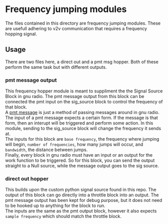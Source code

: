 # Frequency jumping modules  
The files contained in this directory are frequency jumping modules. These are usefull adhering to v2v communication that requires a frequency hopping signal.  

## Usage  
There are two files here, a direct out and a pmt msg hopper. Both of these perform the same task but with different outputs.  

### pmt message output  
This frequency hopper module is meant to suppliment the the Signal Source Block in gnu radio. The pmt message output from this block can be connected the pmt input on the sig_source block to control the frequency of that block.   
A [pmt message](https://wiki.gnuradio.org/index.php/Message_Passing) is just a method of passing messages around in gnu radio. The input of a pmt message expects a certain form. If the message is that form, then an interupt will be triggered and perform some action. In this module, sending to the sig_source block will change the frequency it sends at.  
The inputs for this block are `base frequency`, the frequency where jumping will begin, `number of frequencies`, how many jumps will occur, and `bandwidth`, the distance between jumps.  
Finally, every block in gnu radio must have an input or an output for the work function to be triggered. So for this block, you can send the output straight to a Null source, while the message output goes to the sig source.  

### direct out hopper  
This builds upon the custom python signal source found in this repo. The output of this block can go directly into a throttle block into an output. The pmt message output has been kept for debug purpose, but it does not need to be hooked up to anything for the block to run.  
The inputs are the same as the pmt output block, however it also expects `sample frequency` which should match the throttle block.
